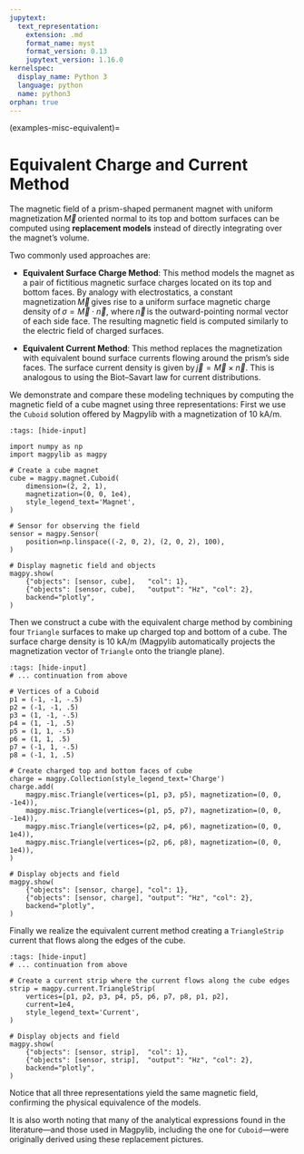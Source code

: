 ```yaml
---
jupytext:
  text_representation:
    extension: .md
    format_name: myst
    format_version: 0.13
    jupytext_version: 1.16.0
kernelspec:
  display_name: Python 3
  language: python
  name: python3
orphan: true
---
```


(examples-misc-equivalent)=
# Equivalent Charge and Current Method

The magnetic field of a prism-shaped permanent magnet with uniform magnetization $\vec{M}$ oriented normal to its top and bottom surfaces can be computed using **replacement models** instead of directly integrating over the magnet’s volume.

Two commonly used approaches are:

- **Equivalent Surface Charge Method**:
  This method models the magnet as a pair of fictitious magnetic surface charges located on its top and bottom faces. By analogy with electrostatics, a constant magnetization $\vec{M}$ gives rise to a uniform surface magnetic charge density of $\sigma = \vec{M}\cdot \vec{n}$, where $\vec{n}$ is the outward-pointing normal vector of each side face. The resulting magnetic field is computed similarly to the electric field of charged surfaces.

- **Equivalent Current Method**:
  This method replaces the magnetization with equivalent bound surface currents flowing around the prism’s side faces. The surface current density is given by $\vec{j} = \vec{M} \times \vec{n}$. This is analogous to using the Biot–Savart law for current distributions.

We demonstrate and compare these modeling techniques by computing the magnetic field of a cube magnet using three representations: First we use the `Cuboid` solution offered by Magpylib with a magnetization of 10 kA/m.

```{code-cell} ipython3
:tags: [hide-input]

import numpy as np
import magpylib as magpy

# Create a cube magnet
cube = magpy.magnet.Cuboid(
    dimension=(2, 2, 1),
    magnetization=(0, 0, 1e4),
    style_legend_text='Magnet',
)

# Sensor for observing the field
sensor = magpy.Sensor(
    position=np.linspace((-2, 0, 2), (2, 0, 2), 100),
)

# Display magnetic field and objects
magpy.show(
    {"objects": [sensor, cube],   "col": 1},
    {"objects": [sensor, cube],   "output": "Hz", "col": 2},
    backend="plotly",
)
```

Then we construct a cube with the equivalent charge method by combining four `Triangle` surfaces to make up charged top and bottom of a cube. The surface charge density is 10 kA/m (Magpylib automatically projects the magnetization vector of `Triangle` onto the triangle plane).

```{code-cell} ipython3
:tags: [hide-input]
# ... continuation from above

# Vertices of a Cuboid
p1 = (-1, -1, -.5)
p2 = (-1, -1, .5)
p3 = (1, -1, -.5)
p4 = (1, -1, .5)
p5 = (1, 1, -.5)
p6 = (1, 1, .5)
p7 = (-1, 1, -.5)
p8 = (-1, 1, .5)

# Create charged top and bottom faces of cube
charge = magpy.Collection(style_legend_text='Charge')
charge.add(
    magpy.misc.Triangle(vertices=(p1, p3, p5), magnetization=(0, 0, -1e4)),
    magpy.misc.Triangle(vertices=(p1, p5, p7), magnetization=(0, 0, -1e4)),
    magpy.misc.Triangle(vertices=(p2, p4, p6), magnetization=(0, 0, 1e4)),
    magpy.misc.Triangle(vertices=(p2, p6, p8), magnetization=(0, 0, 1e4)),
)

# Display objects and field
magpy.show(
    {"objects": [sensor, charge], "col": 1},
    {"objects": [sensor, charge], "output": "Hz", "col": 2},
    backend="plotly",
)
```

Finally we realize the equivalent current method creating a `TriangleStrip` current that flows along the edges of the cube.

```{code-cell} ipython3
:tags: [hide-input]
# ... continuation from above

# Create a current strip where the current flows along the cube edges
strip = magpy.current.TriangleStrip(
    vertices=[p1, p2, p3, p4, p5, p6, p7, p8, p1, p2],
    current=1e4,
    style_legend_text='Current',
)

# Display objects and field
magpy.show(
    {"objects": [sensor, strip],  "col": 1},
    {"objects": [sensor, strip],  "output": "Hz", "col": 2},
    backend="plotly",
)
```

Notice that all three representations yield the same magnetic field, confirming the physical equivalence of the models.

It is also worth noting that many of the analytical expressions found in the literature—and those used in Magpylib, including the one for `Cuboid`—were originally derived using these replacement pictures.
